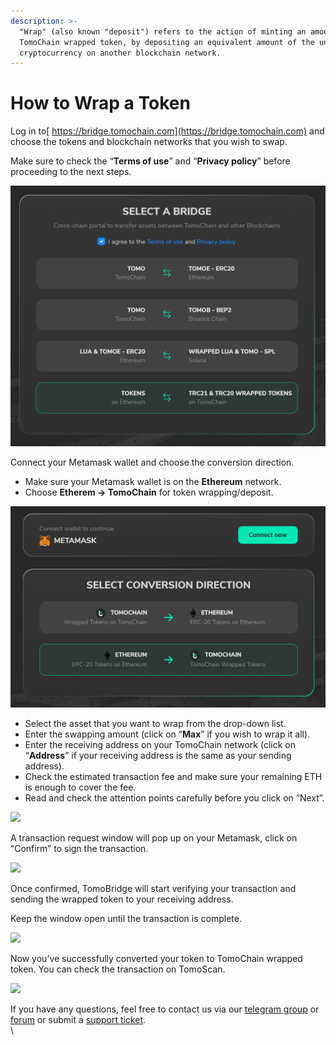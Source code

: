 ```yaml
---
description: >-
  "Wrap" (also known "deposit") refers to the action of minting an amount of
  TomoChain wrapped token, by depositing an equivalent amount of the underlying
  cryptocurrency on another blockchain network.
---
```


# How to Wrap a Token

Log in to[ https://bridge.tomochain.com](https://bridge.tomochain.com) and choose the tokens and blockchain networks that you wish to swap.

Make sure to check the “**Terms of use**” and “**Privacy policy**” before proceeding to the next steps.

![](<../../../.gitbook/assets/image (106).png>)

Connect your Metamask wallet and choose the conversion direction. 

* Make sure your Metamask wallet is on the **Ethereum** network.
* Choose **Etherem -> TomoChain** for token wrapping/deposit.

![](<../../../.gitbook/assets/image (109).png>)

* Select the asset that you want to wrap from the drop-down list. 
* Enter the swapping amount (click on “**Max**” if you wish to wrap it all).
* Enter the receiving address on your TomoChain network (click on “**Address**” if your receiving address is the same as your sending address).
* Check the estimated transaction fee and make sure your remaining ETH is enough to cover the fee.
* Read and check the attention points carefully before you click on “Next”.

![](https://lh5.googleusercontent.com/1c_UQwVic9\_S-gE0XZWiBoAIUVDYv45wy6QUTZ_tQS6x323agNDhpzt7-3-vCQQcAQROrenG27khOmkJutHGtRKauRkpdnSV2UchgymCTpbJddDToNgwqJUheS43vxHGE3TKu9G4)

A transaction request window will pop up on your Metamask, click on “Confirm” to sign the transaction. 

![](https://lh5.googleusercontent.com/qsafPzmsE00vvrMLtPjFmihOScxu-jbokFR19HLRDoc9L-HrEO3oHu-c1LJLi7BYNca8Zwbxdbxz-MEQQRPxAE6KgSgGq-OoUurrAAS1eaZNXy9fps5iLp_FwGGWpA4sIDBi9A-j)

Once confirmed, TomoBridge will start verifying your transaction and sending the wrapped token to your receiving address.

Keep the window open until the transaction is complete. 

![](https://lh4.googleusercontent.com/bdQyY5slVl6IZK9skNpiOaA0G-103W7A5I5NWSt6TO41DYfKYI0Hdy9uH5urvawZtAbIFPcnkJTEMZneNP6jRNsM0XQJJvYtbYknjBFUtX0aALFYPOXUFcCRHoAeApduYX4o3EX7)

Now you’ve successfully converted your token to TomoChain wrapped token. You can check the transaction on TomoScan. 

![](https://lh4.googleusercontent.com/C_F1OeMBRfvSdSHXAvAhA4ph5ZPfe4c3FAbiPD1YLaQbCz8LqRTlGbDPeIRraHo7amdY8ZstdWkWwb9r66z2rt_Ixc3IIN17ZaYGR71j1Lt1oYfGV-45xxDC3BJ6X49Q7JrubuOV)

If you have any questions, feel free to contact us via our [telegram group](https://t.me/TomoChain) or [forum](https://forum.tomochain.com/c/technical-discussion/9) or submit a [support ticket](https://docs.google.com/forms/d/e/1FAIpQLSepwuF5MEwos7Gd_D1NllncV8JFKGoU92PO6ZNx4x9ri1WVbA/viewform). \
\
